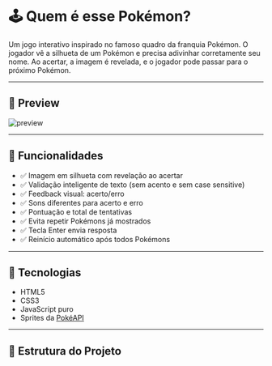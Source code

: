 # 🕹️ Quem é esse Pokémon?

Um jogo interativo inspirado no famoso quadro da franquia Pokémon. O jogador vê a silhueta de um Pokémon e precisa adivinhar corretamente seu nome. Ao acertar, a imagem é revelada, e o jogador pode passar para o próximo Pokémon.

---

## 📸 Preview

![preview](https://user-images.githubusercontent.com/your-username/preview.png) <!-- Substitua por sua imagem, se desejar -->

---

## 🚀 Funcionalidades

- ✅ Imagem em silhueta com revelação ao acertar
- ✅ Validação inteligente de texto (sem acento e sem case sensitive)
- ✅ Feedback visual: acerto/erro
- ✅ Sons diferentes para acerto e erro
- ✅ Pontuação e total de tentativas
- ✅ Evita repetir Pokémons já mostrados
- ✅ Tecla Enter envia resposta
- ✅ Reinício automático após todos Pokémons

---

## 🧱 Tecnologias

- HTML5
- CSS3
- JavaScript puro
- Sprites da [PokéAPI](https://pokeapi.co)

---

## 📁 Estrutura do Projeto

